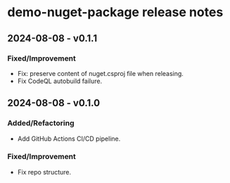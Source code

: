 # demo-nuget-package release notes

## 2024-08-08 - v0.1.1

### Fixed/Improvement

- Fix: preserve content of nuget.csproj file when releasing.
- Fix CodeQL autobuild failure.

## 2024-08-08 - v0.1.0

### Added/Refactoring

- Add GitHub Actions CI/CD pipeline.

### Fixed/Improvement

- Fix repo structure.
